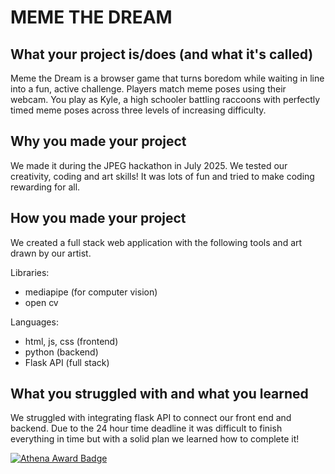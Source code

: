 # MEME THE DREAM
## What your project is/does (and what it's called)
Meme the Dream is a browser game that turns boredom while waiting in line into a fun, active challenge. Players match meme poses using their webcam. You play as Kyle, a high schooler battling raccoons with perfectly timed meme poses across three levels of increasing difficulty.

## Why you made your project
We made it during the JPEG hackathon in July 2025. We tested our creativity, coding and art skills! It was lots of fun and tried to make coding rewarding for all.

## How you made your project
We created a full stack web application with the following tools and art drawn by our artist.

Libraries:
- mediapipe (for computer vision)
- open cv

Languages:
- html, js, css (frontend)
- python (backend)
- Flask API (full stack)
  
## What you struggled with and what you learned
We struggled with integrating flask API to connect our front end and backend. Due to the 24 hour time deadline it was difficult to finish everything in time but with a solid plan we learned how to complete it!

[![Athena Award Badge](https://img.shields.io/endpoint?url=https%3A%2F%2Faward.athena.hackclub.com%2Fapi%2Fbadge)](https://award.athena.hackclub.com?utm_source=readme)
